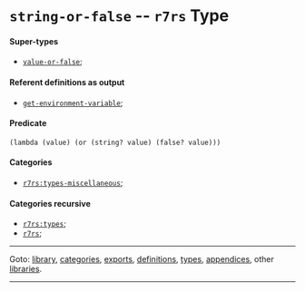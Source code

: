 

<a id='type__r7rs__string-or-false'></a>

# `string-or-false` -- `r7rs` Type


<a id='type__r7rs__string-or-false__super-types'></a>

#### Super-types

 * [`value-or-false`](../../r7rs/types/value-or-false.md#type__r7rs__value-or-false);


<a id='type__r7rs__string-or-false__referent-definitions-output'></a>

#### Referent definitions as output

 * [`get-environment-variable`](../../r7rs/definitions/get-environment-variable.md#definition__r7rs__get-environment-variable);


<a id='type__r7rs__string-or-false__predicate'></a>

#### Predicate

````
(lambda (value) (or (string? value) (false? value)))
````


<a id='type__r7rs__string-or-false__categories'></a>

#### Categories

 * [`r7rs:types-miscellaneous`](../../r7rs/categories/r7rs_3a_types-miscellaneous.md#category__r7rs__r7rs_3a_types-miscellaneous);


<a id='type__r7rs__string-or-false__categories-recursive'></a>

#### Categories recursive

 * [`r7rs:types`](../../r7rs/categories/r7rs_3a_types.md#category__r7rs__r7rs_3a_types);
 * [`r7rs`](../../r7rs/categories/r7rs.md#category__r7rs__r7rs);

----

Goto: [library](../../r7rs/_index.md#library__r7rs), [categories](../../r7rs/categories/_index.md#toc__r7rs__categories), [exports](../../r7rs/exports/_index.md#toc__r7rs__exports), [definitions](../../r7rs/definitions/_index.md#toc__r7rs__definitions), [types](../../r7rs/types/_index.md#toc__r7rs__types), [appendices](../../r7rs/appendices/_index.md#toc__r7rs__appendices), other [libraries](../../_libraries.md#toc__libraries).

----

